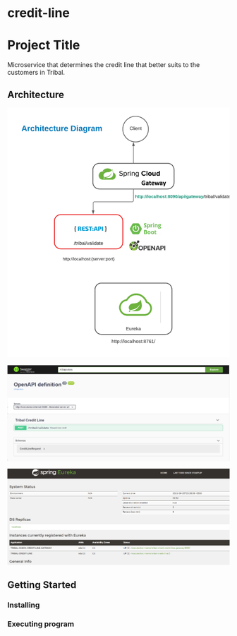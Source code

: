 # credit-line

# Project Title

Microservice that determines the credit line that better suits to the customers in Tribal.

## Architecture
![](images/Diagram.png)

![](images/swaggerdefinition.PNG)

![](images/Eurekaserver.PNG)


## Getting Started


### Installing


### Executing program
